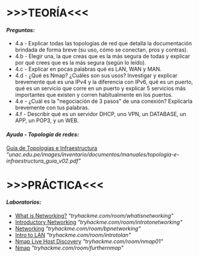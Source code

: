 <body>
    <h1>>>>TEORÍA<<<</h1>
    <h4><em>Preguntas:</em></h4>
    <ul>
        <li>4.a - Explicar todas las topologías de red que detalla la documentación brindada de forma breve (su uso, cómo se conectan, pros y contras).</li>
        <li>4.b - Elegir una, la que creas que es la más segura de todas y explicar por qué crees que es la más segura (según lo leído).</li>
        <li>4.c - Explicar en pocas palabras qué es LAN, WAN y MAN.</li>
        <li>4.d - ¿Qué es Nmap? ¿Cuáles son sus usos? Investigar y explicar brevemente qué es una IPv4 y la diferencia con IPv6, qué es un puerto, qué es un servicio que corre en un puerto y explicar 5 servicios más importantes que existen y corren habitualmente en los puertos.</li>
        <li>4.e - ¿Cuál es la "negociación de 3 pasos" de una conexión? Explicarla brevemente con tus palabras.</li>
        <li>4.f - Describir qué es un servidor DHCP, uno VPN, un DATABASE, un APP, un POP3, y un WEB.</li>
    </ul>
    <h4><em>Ayuda - Topología de redes:</em></h4>
    <p>
        <a href="https://unac.edu.pe/images/inventario/documentos/manuales/topologia-e-infraestructura_guia_v02.pdf" target="_blank">Guía de Topologías e Infraestructura</a> <em>"unac.edu.pe/images/inventario/documentos/manuales/topologia-e-infraestructura_guia_v02.pdf"</em>
    </p>
    <h1>>>>PRÁCTICA<<<</h1>
    <h4><em>Laboratorios:</em></h4>
    <ul>
        <li><a href="https://tryhackme.com/room/whatisnetworking" target="_blank">What is Networking?</a> <em>"tryhackme.com/room/whatisnetworking"</em></li>
        <li><a href="https://tryhackme.com/room/introtonetworking" target="_blank">Introductory Networking</a> <em>"tryhackme.com/room/introtonetworking"</em></li>
        <li><a href="https://tryhackme.com/room/bpnetworking" target="_blank">Networking</a> <em>"tryhackme.com/room/bpnetworking"</em></li>
        <li><a href="https://tryhackme.com/room/introtolan" target="_blank">Intro to LAN</a> <em>"tryhackme.com/room/introtolan"</em></li>
        <li><a href="https://tryhackme.com/room/nmap01" target="_blank">Nmap Live Host Discovery</a> <em>"tryhackme.com/room/nmap01"</em></li>
        <li><a href="https://tryhackme.com/room/furthernmap" target="_blank">Nmap</a> <em>"tryhackme.com/room/furthernmap"</em></li>
    </ul>
 </body>
